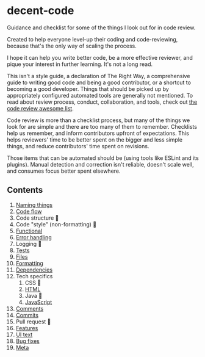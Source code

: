 # decent-code

Guidance and checklist for some of the things I look out for in code review.

Created to help everyone level-up their coding and code-reviewing, because that's the only way of scaling the process.

I hope it can help you write better code, be a more effective reviewer, and pique your interest in further learning. It's not a long read.

This isn't a style guide, a declaration of The Right Way, a comprehensive guide to writing good code and being a good contributor, or a shortcut to becoming a good developer. Things that should be picked up by appropriately configured automated tools are generally not mentioned. To read about review process, conduct, collaboration, and tools, check out [the code review awesome list](https://github.com/joho/awesome-code-review).

Code review is more than a checklist process, but many of the things we look for are simple and there are too many of them to remember. Checklists help us remember, and inform contributors upfront of expectations. This helps reviewers' time to be better spent on the bigger and less simple things, and reduce contributors' time spent on revisions.

Those items that can be automated should be (using tools like ESLint and its plugins). Manual detection and correction isn't reliable, doesn't scale well, and consumes focus better spent elsewhere.

## Contents
1. [Naming things](naming-things.md)
1. [Code flow](code-flow.md)
1. Code structure 🚧
1. Code "style" (non-formatting) 🚧
1. [Functional](functional.md)
1. [Error handling](error-handling.md)
1. Logging 🚧
1. [Tests](tests.md)
1. [Files](files.md)
1. [Formatting](formatting.md)
1. [Dependencies](dependencies.md)
1. Tech specifics
   1. CSS 🚧
   1. [HTML](tech-html.md)
   1. Java 🚧
   1. [JavaScript](tech-javascript.md)
1. [Comments](comments.md)
1. [Commits](commits.md)
1. Pull request 🚧
1. [Features](features.md)
1. [UI text](ui-text.md)
1. [Bug fixes](bug-fixes.md)
1. [Meta](meta.md)

